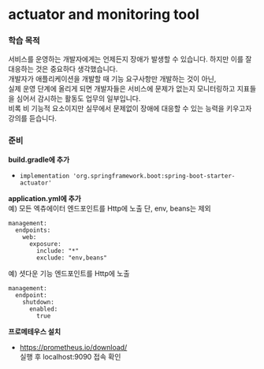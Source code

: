 # actuator and monitoring tool
### 학습 목적
서비스를 운영하는 개발자에게는 언제든지 장애가 발생할 수 있습니다. 하지만 이를 잘 대응하는 것은 중요하다 생각했습니다. <br>
개발자가 애플리케이션을 개발할 때 기능 요구사항만 개발하는 것이 아닌, <br>
실제 운영 단계에 올리게 되면 개발자들은 서비스에 문제가 없는지 모니터링하고 지표들을 심어서 감시하는 활동도 업무의 일부입니다. <br>
비록 비 기능적 요소이지만 실무에서 문제없이 장애에 대응할 수 있는 능력을 키우고자 강의를 듣습니다.

### 준비
**build.gradle에 추가**
- `implementation 'org.springframework.boot:spring-boot-starter-actuator'` <br>

**application.yml에 추가** <br>
예) 모든 엑츄에이터 엔드포인트를 Http에 노출 단, env, beans는 제외
```
management:
  endpoints:
    web:
      exposure:
        include: "*"
        exclude: "env,beans"
```        

예) 셧다운 기능 엔드포인트를 Http에 노출
```
management:
  endpoint:
    shutdown:
      enabled:
        true
```

**프로메테우스 설치**
- https://prometheus.io/download/ <br>
실행 후 localhost:9090 접속 확인
